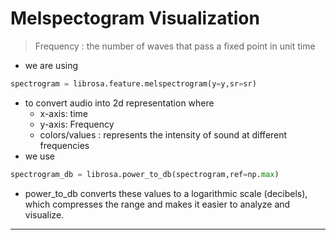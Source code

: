 # Melspectogram Visualization

>  Frequency : the number of waves that pass a fixed point in unit time

- we are using

```py
spectrogram = librosa.feature.melspectrogram(y=y,sr=sr)
```
- to convert audio into 2d representation where
    - x-axis: time
    - y-axis: Frequency
    - colors/values : represents the intensity of sound at different frequencies
- we use

```py
spectrogram_db = librosa.power_to_db(spectrogram,ref=np.max)
```
- power_to_db converts these values to a logarithmic scale (decibels), which compresses the range and makes it easier to analyze and visualize.

---





